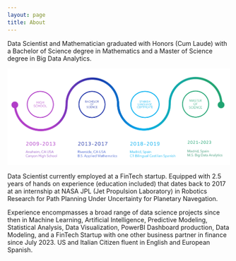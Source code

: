 ```yaml
---
layout: page
title: About
---
```


Data Scientist and Mathematician graduated with Honors (Cum Laude) with a Bachelor of Science degree in Mathematics and a Master of Science degree in Big Data Analytics. 

<img src="/images/educ.png?raw=true"/>


Data Scientist currently employed at a FinTech startup. Equipped with 2.5 years of hands on experience (education included) that dates back to 2017 at an internship at NASA JPL (Jet Propulsion Laboratory) in Robotics Research for Path Planning Under Uncertainty for Planetary Navegation.

Experience encompmasses a broad range of data science projects since then in Machine Learning, Artificial Intelligence, Predictive Modeling, Statistical Analysis, Data Visualization, PowerBI Dashboard production, Data Modeling, and a FinTech Startup with one other business partner in finance since July 2023. US and Italian Citizen fluent in English and European Spanish.

